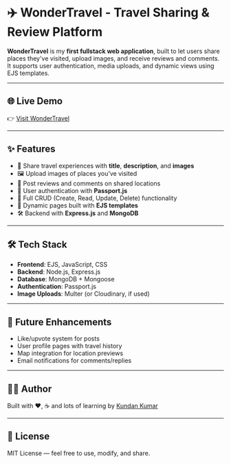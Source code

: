 # ✈️ WonderTravel - Travel Sharing & Review Platform

**WonderTravel** is my **first fullstack web application**, built to let users share places they've visited, upload images, and receive reviews and comments. It supports user authentication, media uploads, and dynamic views using EJS templates.

---

## 🌐 Live Demo

👉 [Visit WonderTravel](https://wondertravel.onrender.com/)

---

## ✨ Features

- 📍 Share travel experiences with **title**, **description**, and **images**
- 🖼️ Upload images of places you’ve visited
- 📝 Post reviews and comments on shared locations
- 🔐 User authentication with **Passport.js**
- 📁 Full CRUD (Create, Read, Update, Delete) functionality
- 🎨 Dynamic pages built with **EJS templates**
- 🛠️ Backend with **Express.js** and **MongoDB**

---

## 🛠️ Tech Stack

- **Frontend**: EJS, JavaScript, CSS  
- **Backend**: Node.js, Express.js  
- **Database**: MongoDB + Mongoose  
- **Authentication**: Passport.js  
- **Image Uploads**: Multer (or Cloudinary, if used)  

---

## 🚀 Future Enhancements

- Like/upvote system for posts  
- User profile pages with travel history  
- Map integration for location previews  
- Email notifications for comments/replies

---

## 👨‍💻 Author

Built with ❤️, ☕ and lots of learning by [Kundan Kumar](https://github.com/kundan-kumar07)

---

## 📄 License

MIT License — feel free to use, modify, and share.
